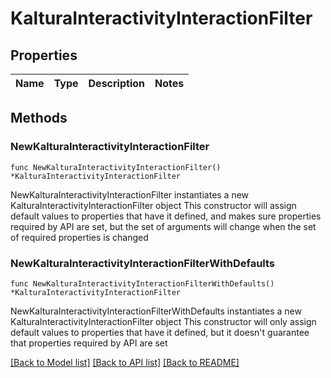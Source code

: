 # KalturaInteractivityInteractionFilter

## Properties

Name | Type | Description | Notes
------------ | ------------- | ------------- | -------------

## Methods

### NewKalturaInteractivityInteractionFilter

`func NewKalturaInteractivityInteractionFilter() *KalturaInteractivityInteractionFilter`

NewKalturaInteractivityInteractionFilter instantiates a new KalturaInteractivityInteractionFilter object
This constructor will assign default values to properties that have it defined,
and makes sure properties required by API are set, but the set of arguments
will change when the set of required properties is changed

### NewKalturaInteractivityInteractionFilterWithDefaults

`func NewKalturaInteractivityInteractionFilterWithDefaults() *KalturaInteractivityInteractionFilter`

NewKalturaInteractivityInteractionFilterWithDefaults instantiates a new KalturaInteractivityInteractionFilter object
This constructor will only assign default values to properties that have it defined,
but it doesn't guarantee that properties required by API are set


[[Back to Model list]](../README.md#documentation-for-models) [[Back to API list]](../README.md#documentation-for-api-endpoints) [[Back to README]](../README.md)


